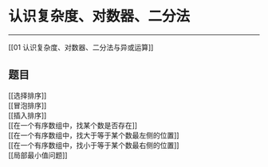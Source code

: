# 认识复杂度、对数器、二分法

---

[[01 认识复杂度、对数器、二分法与异或运算]]


## 题目

[[选择排序]]  
[[冒泡排序]]  
[[插入排序]]  
[[在一个有序数组中，找某个数是否存在]]  
[[在一个有序数组中，找大于等于某个数最左侧的位置]]  
[[在一个有序数组中，找小于等于某个数最右侧的位置]]  
[[局部最小值问题]]  